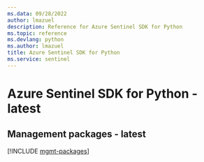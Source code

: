 ```yaml
---
ms.data: 09/28/2022
author: lmazuel
description: Reference for Azure Sentinel SDK for Python
ms.topic: reference
ms.devlang: python
ms.author: lmazuel
title: Azure Sentinel SDK for Python
ms.service: sentinel
---
```

# Azure Sentinel SDK for Python - latest

## Management packages - latest
[!INCLUDE [mgmt-packages](sentinel-mgmt-index.md)]